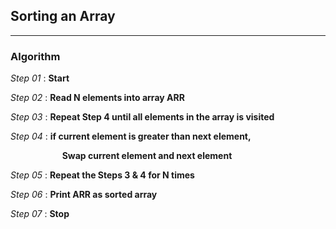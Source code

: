 ## Sorting an Array
---
### Algorithm

*Step 01* : **Start**

*Step 02* : **Read N elements into array ARR**

*Step 03* : **Repeat Step 4 until all elements in the array is visited**

*Step 04* : **if current element is greater than next element,**

&nbsp;&nbsp;&nbsp;&nbsp;&nbsp;&nbsp;&nbsp;&nbsp;&nbsp;&nbsp;&nbsp;&nbsp;&nbsp;&nbsp;&nbsp;&nbsp;&nbsp;&nbsp;&nbsp;&nbsp;&nbsp;**Swap current element and next element**

*Step 05* : **Repeat the Steps 3 & 4 for N times**

*Step 06* : **Print ARR as sorted array**

*Step 07* : **Stop**